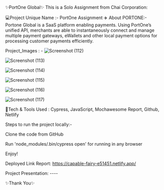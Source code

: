 ✨PortOne Global✨
This is a Solo Assignment from Chai Corporation:

💻Project Unique Name :- PortOne Assignment ✈️
About PORTONE:- Portone Global is a SaaS platform enabling payments. Using PortOne’s unified API, merchants are able to instantaneously connect and manage multiple payment gateways, eWallets and other local payment options for processing customer payments efficiently.

Project_Images : -
![Screenshot (112)](https://github.com/desiignerASUS/PortOne_assignment1/assets/107504721/497d375e-98b9-424e-8a3b-28518b382261)

![Screenshot (113)](https://github.com/desiignerASUS/PortOne_assignment1/assets/107504721/0c56368a-c271-45cc-ac63-46ed4018e455)

![Screenshot (114)](https://github.com/desiignerASUS/PortOne_assignment1/assets/107504721/365d1ba2-2f45-4b15-a99d-3e6a33f25f48)

![Screenshot (115)](https://github.com/desiignerASUS/PortOne_assignment1/assets/107504721/338fb4b8-43a4-4952-a496-4230f29957c7)

![Screenshot (116)](https://github.com/desiignerASUS/PortOne_assignment1/assets/107504721/a38b4d24-ce30-4bf6-9821-21c809f10611)

![Screenshot (117)](https://github.com/desiignerASUS/PortOne_assignment1/assets/107504721/503c61a5-e4d2-42d1-8a06-191030cc4683)


💫Tech & Tools Used :
Cypress, JavaScript, Mochawesome Report, Github, Netlify

Steps to run the project locally:-

Clone the code from GitHub

Run 'node_modules/.bin/cypress open' for running in any browser

Enjoy!

Deployed Link Report: https://capable-fairy-e51451.netlify.app/

Project Presentation: ----

✨Thank You✨
